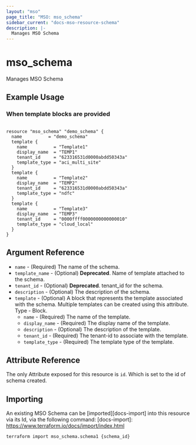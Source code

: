 ```yaml
---
layout: "mso"
page_title: "MSO: mso_schema"
sidebar_current: "docs-mso-resource-schema"
description: |-
  Manages MSO Schema
---
```


# mso_schema #

Manages MSO Schema

## Example Usage ##

### When template blocks are provided ###

```hcl

resource "mso_schema" "demo_schema" {
  name          = "demo_schema"
  template {
    name          = "Template1"
    display_name  = "TEMP1"
    tenant_id     = "623316531d0000abdd50343a"
    template_type = "aci_multi_site"
  }
  template {
    name          = "Template2"
    display_name  = "TEMP2"
    tenant_id     = "623316531d0000abdd50343a"
    template_type = "ndfc"
  }
  template {
    name          = "Template3"
    display_name  = "TEMP3"
    tenant_id     = "0000ffff0000000000000010"
    template_type = "cloud_local"
  }
}

```

## Argument Reference ##

* `name` - (Required) The name of the schema.
* `template_name` - (Optional) **Deprecated**. Name of template attached to the schema.
* `tenant_id` - (Optional) **Deprecated**. tenant_id for the schema.
* `description` - (Optional) The description of the schema.
* `template` - (Optional) A block that represents the template associated with the schema. Multiple templates can be created using this attribute. Type - Block.
  * `name` - (Required) The name of the template.
  * `display_name` - (Required) The display name of the template.
  * `description` - (Optional) The description of the template.
  * `tenant_id` - (Required) The tenant-id to associate with the template.
  * `template_type` - (Required) The template type of the template.

## Attribute Reference ##

The only Attribute exposed for this resource is `id`. Which is set to the id of schema created.

## Importing ##

An existing MSO Schema can be [imported][docs-import] into this resource via its Id, via the following command: [docs-import]: <https://www.terraform.io/docs/import/index.html>

```bash
terraform import mso_schema.schema1 {schema_id}
```